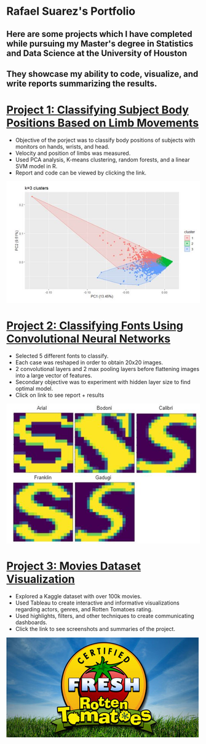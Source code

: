 # Rafael Suarez's Portfolio

## Here are some projects which I have completed while pursuing my Master's degree in Statistics and Data Science at the University of Houston
## They showcase my ability to code, visualize, and write reports summarizing the results. 


# [Project 1: Classifying Subject Body Positions Based on Limb Movements](https://github.com/rafasuarez24/position_classification/blob/main/Final_Suarez_Raphael.pdf)
* Objective of the porject was to classify body positions of subjects with monitors on hands, wrists, and head.
* Velocity and position of limbs was measured.
* Used PCA analysis, K-means clustering, random forests, and a linear SVM model in R.
* Report and code can be viewed by clicking the link.

![](/images/clusters.JPG)


# [Project 2: Classifying Fonts Using Convolutional Neural Networks](https://github.com/rafasuarez24/fonts_classification/blob/main/6373%20HW3%20Report.pdf)
* Selected 5 different fonts to classify.
* Each case was reshaped in order to obtain 20x20 images.
* 2 convolutional layers and 2 max pooling layers before flattening images into a large vector of features.
* Secondary objective was to experiment with hidden layer size to find optimal model.
* Click on link to see report + results

![](/images/Fonts.JPG)


# [Project 3: Movies Dataset Visualization](https://github.com/rafasuarez24/movies_project/blob/main/movie_project_summary.pdf)
* Explored a Kaggle dataset with over 100k movies.
* Used Tableau to create interactive and informative visualizations regarding actors, genres, and Rotten Tomatoes rating.
* Used highlights, filters, and other techniques to create communicating dashboards.
* Click the link to see screenshots and summaries of the project.

![](/images/certified-fresh-rotten-tomatoes-tomatometer.jpg)
